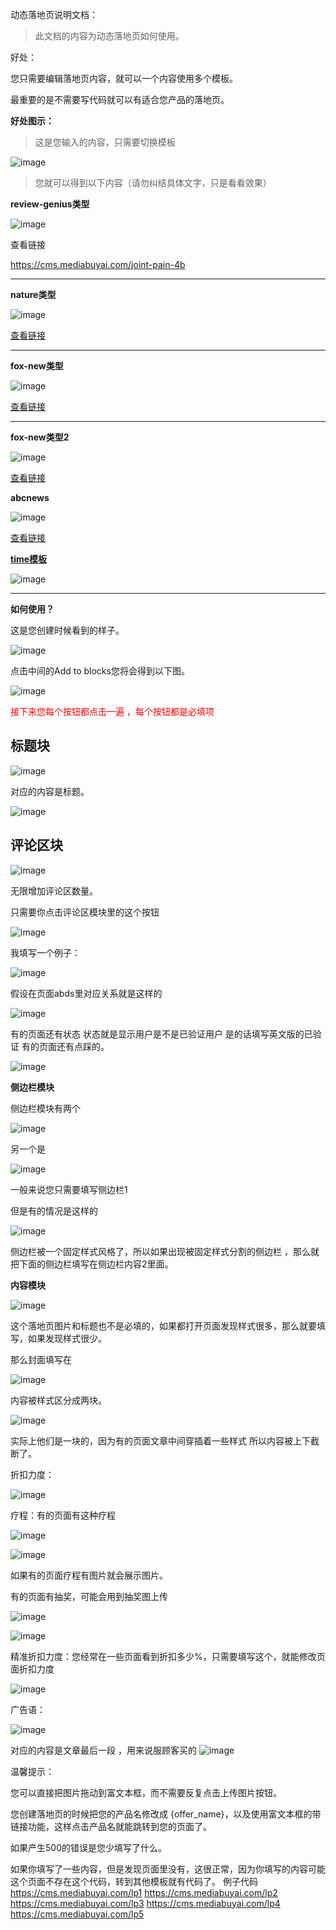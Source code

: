 动态落地页说明文档：

> 此文档的内容为动态落地页如何使用。

好处：

您只需要编辑落地页内容，就可以一个内容使用多个模板。

最重要的是不需要写代码就可以有适合您产品的落地页。

**好处图示：**

> 这是您输入的内容，只需要切换模板

![image](https://github.com/YANGJIAXUE2022510/document/assets/105269516/62a26182-3b42-4d84-b939-0af24b2dd466)


> 您就可以得到以下内容（请勿纠结具体文字，只是看看效果）



**review-genius类型**

![image](https://github.com/YANGJIAXUE2022510/document/assets/105269516/51e79ac9-ec90-48b9-97ac-c2efc25a29f3)


查看链接

https://cms.mediabuyai.com/joint-pain-4b

<hr/>

**nature类型**

![image](https://github.com/YANGJIAXUE2022510/document/assets/105269516/edd787d7-6538-4f60-849f-2e43b68287e7)




[查看链接](https://cms.mediabuyai.com/lp1)



<hr>

**fox-new类型**

![image](https://github.com/YANGJIAXUE2022510/document/assets/105269516/e32e5ad4-ced4-430a-ad58-164d492f9f8c)


[查看链接](https://mp.facebug.net/DIET/SS/US/LP35/)



<hr>

**fox-new类型2**

![image](https://github.com/YANGJIAXUE2022510/document/assets/105269516/e16dba2c-4be7-4fcc-97da-61d9197b76b3)


[查看链接](https://mp.facebug.net/CBD/SS/US/LP27/)



**abcnews**

![image](https://github.com/YANGJIAXUE2022510/document/assets/105269516/692a379b-608e-4751-a240-4b7b2c0e1786)



[查看链接](https://cms.mediabuyai.com/lp5)



[**time模板**](https://mp.facebug.net/DIET/SS/US/LP34/)


![image](https://github.com/YANGJIAXUE2022510/document/assets/105269516/ffd27afb-0888-44e8-8e1f-c8d71f6801f6)


<hr>

**如何使用？**

这是您创建时候看到的样子。

![image](https://github.com/YANGJIAXUE2022510/document/assets/105269516/5346bcc9-5030-4e78-bb25-967f56574aee)


点击中间的Add to blocks您将会得到以下图。

![image](https://github.com/YANGJIAXUE2022510/document/assets/105269516/5e5e6f51-c303-4312-ae79-cd064e948b17)


<span style="color: red;">接下来您每个按钮都点击一遍 ，每个按钮都是必填项</span>



## 标题块

![image](https://github.com/YANGJIAXUE2022510/document/assets/105269516/ad8c1d8e-6288-49fb-bb1c-ea602fb920e9)


对应的内容是标题。

![image](https://github.com/YANGJIAXUE2022510/document/assets/105269516/3accadf5-da7d-41fd-8dc6-17c22c4b6e97)



## 评论区块

![image](https://github.com/YANGJIAXUE2022510/document/assets/105269516/82dca8b2-b0ad-4a1a-902c-dab59020e1f6)


无限增加评论区数量。

只需要你点击评论区模块里的这个按钮

![image](https://github.com/YANGJIAXUE2022510/document/assets/105269516/67786429-f035-4ce9-ad10-bc59c062593a)


我填写一个例子：

![image](https://github.com/YANGJIAXUE2022510/document/assets/105269516/5211e258-27f5-4d82-9e31-7c8c43219b69)


假设在页面abds里对应关系就是这样的

![image](https://github.com/YANGJIAXUE2022510/document/assets/105269516/07bb0f7e-306a-44a5-8fa6-3f8ba58b7fe2)



有的页面还有状态 状态就是显示用户是不是已验证用户  是的话填写英文版的已验证  有的页面还有点踩的。

![image](https://github.com/YANGJIAXUE2022510/document/assets/105269516/8d91d73a-2b98-4c92-9904-1113786b9a6f)


**侧边栏模块**

侧边栏模块有两个

![image](https://github.com/YANGJIAXUE2022510/document/assets/105269516/02ecdbc5-30d0-4b41-ab9e-1393d212553c)


另一个是

![image](https://github.com/YANGJIAXUE2022510/document/assets/105269516/89578d3d-0ee2-4232-95a7-86e0928f2f40)


一般来说您只需要填写侧边栏1

但是有的情况是这样的

![image](https://github.com/YANGJIAXUE2022510/document/assets/105269516/360053e4-4d4e-4683-a71f-5fed757ea947)


侧边栏被一个固定样式风格了，所以如果出现被固定样式分割的侧边栏 ，那么就把下面的侧边栏填写在侧边栏内容2里面。



**内容模块**

![image](https://github.com/YANGJIAXUE2022510/document/assets/105269516/2e7a715a-c269-4e67-9c18-ce2a3280df25)


这个落地页图片和标题也不是必填的，如果都打开页面发现样式很多，那么就要填写，如果发现样式很少。

那么封面填写在

![image](https://github.com/YANGJIAXUE2022510/document/assets/105269516/fbcd76bd-5558-4b0c-98f9-ebde5f77143b)

内容被样式区分成两块。

![image](https://github.com/YANGJIAXUE2022510/document/assets/105269516/97b643ba-3a6b-4b1b-aab3-70e477eea70d)


实际上他们是一块的，因为有的页面文章中间穿插着一些样式  所以内容被上下截断了。



折扣力度：

![image](https://github.com/YANGJIAXUE2022510/document/assets/105269516/23c1d33a-6c92-4dd1-bd66-ba84418444f7)


疗程：有的页面有这种疗程

![image](https://github.com/YANGJIAXUE2022510/document/assets/105269516/393aa84f-6035-4676-836a-ddb09bfb61c3)


![image](https://github.com/YANGJIAXUE2022510/document/assets/105269516/f6739e5f-88fa-416f-8870-741c26beb341)


如果有的页面疗程有图片就会展示图片。





有的页面有抽奖，可能会用到抽奖图上传

![image](https://github.com/YANGJIAXUE2022510/document/assets/105269516/230c6624-2d3a-4444-90a1-4fbf764000a1)


![image](https://github.com/YANGJIAXUE2022510/document/assets/105269516/327ae934-aab9-4762-acb8-ebb6d35c07d5)


精准折扣力度：您经常在一些页面看到折扣多少%，只需要填写这个，就能修改页面折扣力度

![image](https://github.com/YANGJIAXUE2022510/document/assets/105269516/55ae1a60-124a-4ac1-8e7e-748255c3cc88)



广告语：

![image](https://github.com/YANGJIAXUE2022510/document/assets/105269516/062efb17-856f-4c7e-b1d0-df4eb6e807c2)


对应的内容是文章最后一段 ，用来说服顾客买的
![image](https://github.com/YANGJIAXUE2022510/document/assets/105269516/3b39428f-d998-40b5-a01c-90fbbab1cfc9)


















温馨提示：

您可以直接把图片拖动到富文本框，而不需要反复点击上传图片按钮。

您创建落地页的时候把您的产品名修改成 {offer_name}，以及使用富文本框的带链接功能，这样点击产品名就能跳转到您的页面了。

如果产生500的错误是您少填写了什么。

如果你填写了一些内容，但是发现页面里没有，这很正常，因为你填写的内容可能这个页面不存在这个代码，转到其他模板就有代码了。
例子代码
https://cms.mediabuyai.com/lp1
https://cms.mediabuyai.com/lp2
https://cms.mediabuyai.com/lp3
https://cms.mediabuyai.com/lp4
https://cms.mediabuyai.com/lp5


